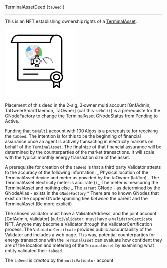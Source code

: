 TerminalAssetDeed (`taDeed` )

---

This is an NFT establishing ownership rights of a [TerminalAsset](terminal-asset.md).

![alt_text](img/terminal-asset-deed-icon.png)

Placement of this deed in the 2-sig, 3-owner multi account [GnfAdmin, TaOwnerSmartDaemon, TaOwner] (call this `taMulti`) is a prerequiste for the GNodeFactory to change the TerminalAsset GNodeStatus from Pending to Active.

Funding that `taMulti` account with 100 Algos is a prerequisite for receiving the `taDeed`. The intention is for this to be the beginning of financial assurance once an agent is actively transacting in electricity markets on behalf of the `TerminalAsset`. The final size of that financial assurance will be determined by
the counterparties of the market transactions. It will scale with the typical monthly energy transaction size
of the asset.

A prerequisite for creation of the `taDeed` is that a third party Validator attests to the accuracy of the following information:
_ Physical location of the TerminalAsset device and meter as provided by the taOwner (lat/lon)
_ The TerminalAsset electricity meter is accurate ()
_ The meter is measuring the TerminalAsset and nothing else
_ The `parent` GNode - as determined by the GNodeAlias - exists in the `GNodeFactory` \* There are no known GNodes that exist on the copper GNode spanning tree _between_ the parent
and the TerminalAsset (Be more explicit)

The chosen validator must have a ValidatorAddress, and the joint account [GnfAdmin, Validator] (`multiValidator`) must
have a `ValidatorCerticate` NFT. Anyone may become a Validator through the ValidatorCertification process. The `ValidatorCertifcate` provides public accountability of the Validator and includes a web page. This
way, potential counterparties for energy transactions with the `TerminalAsset` can evaluate how confident
they are of the location and metering of the `TerminalAsset` by examining what entity validated their
`taDeed`.

The `taDeed` is _created_ by the `multiValidator` account.
